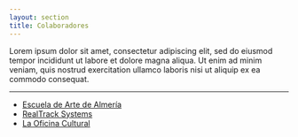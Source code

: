```yaml
---
layout: section
title: Colaboradores
---
```


Lorem ipsum dolor sit amet, consectetur adipiscing elit, sed do eiusmod tempor
incididunt ut labore et dolore magna aliqua. Ut enim ad minim veniam, quis
nostrud exercitation ullamco laboris nisi ut aliquip ex ea commodo consequat.

---

* [Escuela de Arte de Almería][1]
* [RealTrack Systems][2]
* [La Oficina Cultural][3]

[1]: http://www.eaalmeria.es
[2]: http://www.realtracksystems.com
[3]: http://laoficinacultural.org